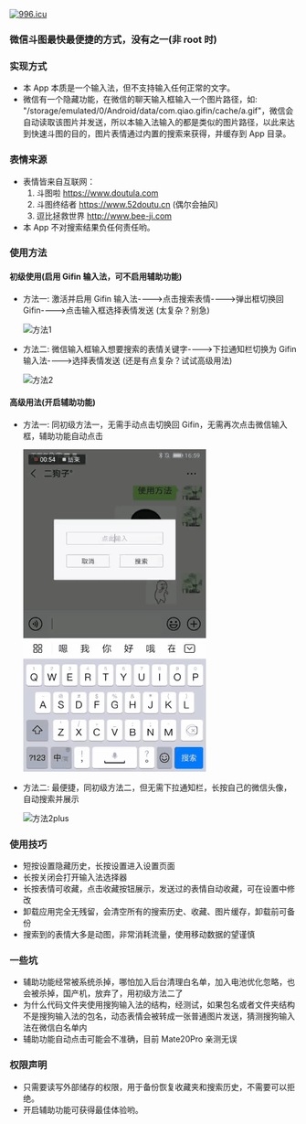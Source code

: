 [![996.icu](https://img.shields.io/badge/link-996.icu-red.svg)](https://996.icu)

### 微信斗图最快最便捷的方式，没有之一(非 root 时)

### 实现方式
* 本 App 本质是一个输入法，但不支持输入任何正常的文字。
* 微信有一个隐藏功能，在微信的聊天输入框输入一个图片路径，如: "/storage/emulated/0/Android/data/com.qiao.gifin/cache/a.gif"，微信会自动读取该图片并发送，所以本输入法输入的都是类似的图片路径，以此来达到快速斗图的目的，图片表情通过内置的搜索来获得，并缓存到 App 目录。

### 表情来源
* 表情皆来自互联网：
    1. 斗图啦 https://www.doutula.com
    2. 斗图终结者 https://www.52doutu.cn (偶尔会抽风)
    3. 逗比拯救世界 http://www.bee-ji.com
* 本 App 不对搜索结果负任何责任哟。

### 使用方法
#### 初级使用(启用 Gifin 输入法，可不启用辅助功能)
* 方法一: 激活并启用 Gifin 输入法---->点击搜索表情---->弹出框切换回 Gifin---->点击输入框选择表情发送 (太复杂？别急)

    ![方法1](images/方法1.gif)

* 方法二: 微信输入框输入想要搜索的表情关键字---->下拉通知栏切换为 Gifin 输入法---->选择表情发送 (还是有点复杂？试试高级用法)

    ![方法2](images/方法2.gif)

#### 高级用法(开启辅助功能)
* 方法一: 同初级方法一，无需手动点击切换回 Gifin，无需再次点击微信输入框，辅助功能自动点击

    ![方法1plus](images/方法1plus.gif)

* 方法二: 最便捷，同初级方法二，但无需下拉通知栏，长按自己的微信头像，自动搜索并展示

    ![方法2plus](images/方法2plus.gif)

### 使用技巧
 * 短按设置隐藏历史，长按设置进入设置页面
 * 长按关闭会打开输入法选择器
 * 长按表情可收藏，点击收藏按钮展示，发送过的表情自动收藏，可在设置中修改
 * 卸载应用完全无残留，会清空所有的搜索历史、收藏、图片缓存，卸载前可备份
 * 搜索到的表情大多是动图，非常消耗流量，使用移动数据的望谨慎

### 一些坑
* 辅助功能经常被系统杀掉，哪怕加入后台清理白名单，加入电池优化忽略，也会被杀掉，国产机，放弃了，用初级方法二了
* 为什么代码文件夹使用搜狗输入法的结构，经测试，如果包名或者文件夹结构不是搜狗输入法的包名，动态表情会被转成一张普通图片发送，猜测搜狗输入法在微信白名单内
* 辅助功能自动点击可能会不准确，目前 Mate20Pro 亲测无误

### 权限声明
* 只需要读写外部储存的权限，用于备份恢复收藏夹和搜索历史，不需要可以拒绝。
* 开启辅助功能可获得最佳体验哟。
